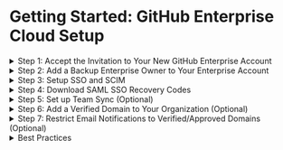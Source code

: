 # Getting Started: GitHub Enterprise Cloud Setup

<details>
  <summary>Step 1: Accept the Invitation to Your New GitHub Enterprise Account</summary>
  <br>
  
  - This invitiation is sent to the email address you provided.

  <br>
</details>

<details>
  <summary>Step 2: Add a Backup Enterprise Owner to Your Enterprise Account</summary>
  <br>

  - **Go to:**
    - _Enterprise &rarr; People (left sidebar) &rarr; Administrators (left sidebar) &rarr; Invite admin (green button, top right)_

  # <Line>

  - **GitHub Docs:**
    - [Inviting People to Manage Your Enterprise](https://docs.github.com/en/enterprise-cloud@latest/admin/managing-accounts-and-repositories/managing-users-in-your-enterprise/inviting-people-to-manage-your-enterprise)
 
  <br>
</details>

<details>
  <summary>Step 3: Setup SSO and SCIM</summary>
  <br>

  - <details>
    <summary>Microsoft Entra ID</summary>
    <br>

    - **Info:** When setting up SSO and SCIM, you will:
      - add the GitHub Enterprise Cloud - Organization app in the Microsoft Entra Admin Center and configure GitHub with SAML details from Microsoft Entra (such as your public certificate).
      - create a GitHub organization and invite members to join.
    - To set up SSO and SCIM, follow the Microsoft tutorials (see docs below line).
   
    # <Line>

    - **Microsoft Tutorials**
      - [Microsoft Entra SSO Integration with GitHub Cloud Organization](https://learn.microsoft.com/en-us/entra/identity/saas-apps/github-tutorial)
      - [Configure GitHub for Automatic User Provisioning (SCIM)](https://learn.microsoft.com/en-us/entra/identity/saas-apps/github-provisioning-tutorial)
    - **GitHub Docs**
      - [Creating a New Organization](https://docs.github.com/en/enterprise-cloud@latest/organizations/collaborating-with-groups-in-organizations/creating-a-new-organization-from-scratch)

    <br>
    </details> 
  - <details>
    <summary>Okta</summary>
    <br>

    - **Info:** When setting up SSO and SCIM, you will:
      - add the GitHub Enterprise Cloud - Organization app from Applications in Okta and configure GitHub with SAML details from Okta (such as your public certificate)
      - create a GitHub organization and invite members to join.
    - To set up SSO and SCIM, follow the GitHub and Okta tutorials (see docs below line).
   
    # <Line>

    - **Okta Tutorial**
      - [Okta SSO Integration with GitHub Cloud Organization](https://saml-doc.okta.com/SAML_Docs/How-to-Configure-SAML-2.0-for-Github-com.html)
    - **GitHub Docs**
      - [Configure SAML SSO & SCIM with Okta](https://docs.github.com/en/enterprise-cloud@latest/organizations/managing-saml-single-sign-on-for-your-organization/configuring-saml-single-sign-on-and-scim-using-okta)

    <br>
    </details> 

  <br>
</details>

<details>
  <summary>Step 4: Download SAML SSO Recovery Codes</summary>
  <br>

  - **Go to:**
    - _Organization &rarr; Settings &rarr; Authentication Security &rarr; Save Your Recovery Codes (under SAML Single Sign-On)_

  # <Line>

  - **GitHub Docs:**
    - [Downloading Your Organizations SAML SSO Recovery Codes](https://docs.github.com/en/enterprise-cloud@latest/organizations/managing-saml-single-sign-on-for-your-organization/downloading-your-organizations-saml-single-sign-on-recovery-codes)
    - [Accessing Your Organization if Your IdP is Unavailable](https://docs.github.com/en/enterprise-cloud@latest/organizations/managing-saml-single-sign-on-for-your-organization/accessing-your-organization-if-your-identity-provider-is-unavailable)
  
  <br>
</details>

<details>
  <summary>Step 5: Set up Team Sync (Optional)</summary>
  <br>
  
  - **Info:** Setting up Team Sync will allow you to sync IdP Groups to GitHub Teams.
  - **Go to:**
    - _Organization &rarr; Teams (tab at top) &rarr; New Team (green button on the right) &rarr; Identity Provider Group &rarr; Select group_

  # <Line>

  - **GitHub Docs:**
    - [Managing Team Sync for Your Organization](https://docs.github.com/en/enterprise-cloud@latest/organizations/managing-saml-single-sign-on-for-your-organization/managing-team-synchronization-for-your-organization)

  <br>
</details>

<details>
  <summary>Step 6: Add a Verified Domain to Your Organization (Optional)</summary>
  <br>

  - **Info:** Setting up a verified domain adds a verified badge to the company URL and email address displayed on your organization's public facing profile page. Verified domains are verified via your DNS provider. 
  - **To set a verified domain, go to:**
    - _Enterprise &rarr; Settings &rarr; Verified and Approved Domains &rarr Configure & Verify the Domain_ OR
    - _Organization → Settings → Security → Verified and Approved Domains &rarr; Configure & Verify the Domain_
  - **To set company URL and email address, go to:**
    - _Organization &rarr; Settings &rarr; General (landing page for Settings) &rarr; URL & Email fields_

  # <Line>

  - **GitHub Docs:**
    - [Verifying or Approving a Domain for Your Organization](https://docs.github.com/en/enterprise-cloud@latest/organizations/managing-organization-settings/verifying-or-approving-a-domain-for-your-organization)

  <br>
</details>

<details>
  <summary>Step 7: Restrict Email Notifications to Verified/Approved Domains (Optional)</summary>
  <br>

  - **Info:** Both verified and approvided domains can be used to restrict email notifications to specified domains for employees and contractors. Unlike verified domains, approved domains do not need to be verified via a DNS provider. 
  - **Go to:**
    - _Enterprise &rarr; Settings &rarr; Verified and Approved Domains &rarr select "Restrict email notifications to only verified and approved domains"_ OR
    - _Organization → Settings → Security → Verified and Approved Domains &rarr; select "Restrict email notifications to only verified and approved domains"_

  <br>
</details>

<details>
  <summary>Best Practices</summary>
  <br>
  
  - <details>
    <summary>Set up SSO at the organization level.</summary>
    <br>
    
    - _Note:_ Setting up SSO at the enterprise level can be done but is NOT recommended.
    - _Rationale:_
      - SCIM requires SSO and can only be configured at the organization level. It cannot be configured at the enterprise level.
      - Team Sync requires SCIM setup, so it can only be configured at the organization level as well.
      - Setting up SSO at the organization level makes it possible for companies with multiple engineering organizations that operate as part of distinct business entities or subsidiaries to be part of the same enterprise and governed by the same enterprise policies, while still maintaining distinct IdPs.
  
  - <details>
    <summary>When using Team Sync, do NOT use GitHub Team hierarchies.</summary>
    <br>
    
    - _Rationale:_
      - IdP groups will not sync to lower level GitHub teams.
    </details>
    
  - <details>
    <summary>If you have an IdP group with access to GitHub, create a single, all-purpose team in your GitHub organization to sync with this IdP group. Give the all-purpose GitHub team base permissions to all repositories.</summary>
    <br>
    
    - _Rationale:_
      - When new members are added to the IdP group, they will automatically be invited to the GitHub organization via the all-purpose GitHub team.
    </details>
    
  - <details>
    <summary>Create additional GitHub Teams to manage user roles across a GitHub organization. Sync these teams with IdP groups.</summary>
    <br>

    - _Rationale:_
      - Easily manage GitHub user permissions via your IdP.
    - **Example:**
      - The GitHub team, _A-Devs_, includes GitHub users in the IdP group, _Dev Team A_. These users have write roles on Repos 1, 2, and 3.
      - The GitHub team, _B-Devs_, includes GitHub users in the IdP group, _Dev Team B_. These users have write roles on Repos 3, 4, and 5.
      - The GitHub team, _PM-1_ includes GitHub users in IdP group, _Product-Managers-1_. These users have triage roles on Repos 1, 2, and 3.
      - The GitHub team, _PM-2_ includes GitHub users in IdP group, _Product-Managers-2_. These users have triage roles on Repos 3, 4, and 5.
    </details>
    
  - <details>
    <summary>Create custom organization and repository roles as needed.</summary>
    <br>
    
    - _Rationale:_
      - Some teams may want to give certain users certain maintainer or admin permissions without making the users full-fledged maintainers or admins.
    </details>
    
  <br>
</details>



